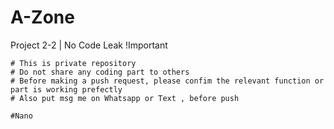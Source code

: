 # A-Zone
Project 2-2 | No Code Leak !Important

	# This is private repository
	# Do not share any coding part to others
	# Before making a push request, please confim the relevant function or part is working prefectly 
	# Also put msg me on Whatsapp or Text , before push
	
	#Nano
